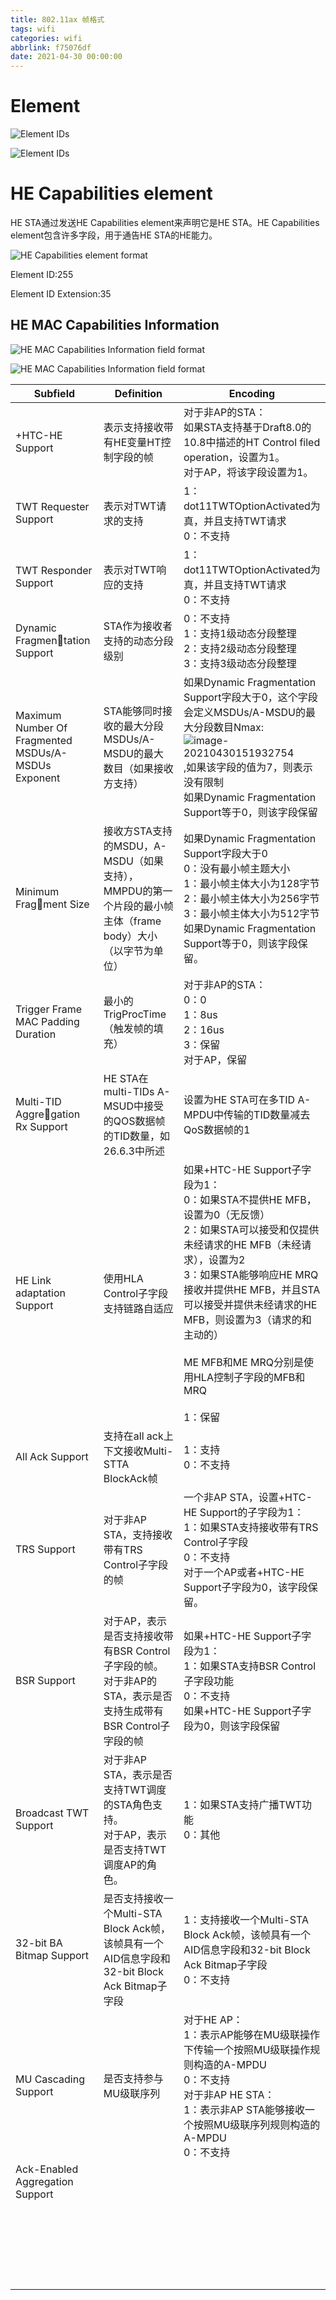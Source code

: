 ```yaml
---
title: 802.11ax 帧格式
tags: wifi
categories: wifi
abbrlink: f75076df
date: 2021-04-30 00:00:00
---
```


# Element

![Element IDs](802.11ax帧格式/image-20210430141137899.png)

![Element IDs](802.11ax帧格式/image-20210430141208379.png)

# HE Capabilities element

HE STA通过发送HE Capabilities element来声明它是HE STA。HE Capabilities element包含许多字段，用于通告HE STA的HE能力。

![HE Capabilities element format](802.11ax帧格式/image-20210430141634639.png)

Element ID:255

Element ID Extension:35

## HE MAC Capabilities Information

![HE MAC Capabilities Information field format](802.11ax帧格式/image-20210430142024674.png)

![HE MAC Capabilities Information field format](802.11ax帧格式/image-20210430142035913.png)

| Subfield                                            | Definition                                                   | Encoding                                                     |
| --------------------------------------------------- | ------------------------------------------------------------ | ------------------------------------------------------------ |
| +HTC-HE Support                                     | 表示支持接收带有HE变量HT控制字段的帧                         | 对于非AP的STA：<br>如果STA支持基于Draft8.0的10.8中描述的HT Control filed operation，设置为1。 <br>对于AP，将该字段设置为1。 |
| TWT Requester Support                               | 表示对TWT请求的支持                                          | 1：dot11TWTOptionActivated为真，并且支持TWT请求<br>0：不支持 |
| TWT Responder Support                               | 表示对TWT响应的支持                                          | 1：dot11TWTOptionActivated为真，并且支持TWT请求<br/>0：不支持 |
| Dynamic Fragmentation Support                       | STA作为接收者支持的动态分段级别                              | 0：不支持<br>1：支持1级动态分段整理<br>2：支持2级动态分段整理<br>3：支持3级动态分段整理 |
| Maximum Number Of Fragmented MSDUs/A-MSDUs Exponent | STA能够同时接收的最大分段MSDUs/A-MSDU的最大数目（如果接收方支持） | 如果Dynamic Fragmentation Support字段大于0，这个字段会定义MSDUs/A-MSDU的最大分段数目Nmax:![image-20210430151932754](802.11ax帧格式/image-20210430151932754.png),如果该字段的值为7，则表示没有限制<br>如果Dynamic Fragmentation Support等于0，则该字段保留 |
| Minimum Fragment Size                               | 接收方STA支持的MSDU，A-MSDU（如果支持），MMPDU的第一个片段的最小帧主体（frame body）大小（以字节为单位） | 如果Dynamic Fragmentation Support字段大于0<br>0：没有最小帧主题大小<BR>1：最小帧主体大小为128字节<BR>2：最小帧主体大小为256字节<BR>3：最小帧主体大小为512字节<br>如果Dynamic Fragmentation Support等于0，则该字段保留。 |
| Trigger Frame MAC Padding Duration                  | 最小的TrigProcTime（触发帧的填充）                           | 对于非AP的STA：<br>0：0<br>1：8us<br>2：16us<br>3：保留<br>对于AP，保留 |
| Multi-TID Aggregation Rx Support                    | HE STA在multi-TIDs A-MSUD中接受的QOS数据帧的TID数量，如26.6.3中所述 | 设置为HE STA可在多TID A-MPDU中传输的TID数量减去QoS数据帧的1  |
| HE Link adaptation Support                          | 使用HLA Control子字段支持链路自适应                          | 如果+HTC-HE Support子字段为1：<br>0：如果STA不提供HE MFB，设置为0（无反馈）<br>2：如果STA可以接受和仅提供未经请求的HE MFB（未经请求），设置为2<br>3：如果STA能够响应HE MRQ接收并提供HE MFB，并且STA可以接受并提供未经请求的HE MFB，则设置为3（请求的和主动的）<br><br>ME MFB和ME MRQ分别是使用HLA控制子字段的MFB和MRQ<BR><BR>1：保留 |
| All Ack Support                                     | 支持在all ack上下文接收Multi-STTA BlockAck帧                 | 1：支持<br>0：不支持                                         |
| TRS Support                                         | 对于非AP STA，支持接收带有TRS Control子字段的帧              | 一个非AP STA，设置+HTC-HE Support的子字段为1：<BR>1：如果STA支持接收带有TRS Control子字段<br>0：不支持<br>对于一个AP或者+HTC-HE Support子字段为0，该字段保留。 |
| BSR Support                                         | 对于AP，表示是否支持接收带有BSR Control子字段的帧。<br>对于非AP的STA，表示是否支持生成带有BSR Control子字段的帧 | 如果+HTC-HE Support子字段为1：<BR>1：如果STA支持BSR Control子字段功能<BR>0：不支持<BR>如果+HTC-HE Support子字段为0，则该字段保留 |
| Broadcast TWT Support                               | 对于非AP STA，表示是否支持TWT调度的STA角色支持。<BR>对于AP，表示是否支持TWT调度AP的角色。 | 1：如果STA支持广播TWT功能<BR>0：其他                         |
| 32-bit BA Bitmap Support                            | 是否支持接收一个Multi-STA Block Ack帧，该帧具有一个AID信息字段和32-bit Block Ack Bitmap子字段 | 1：支持接收一个Multi-STA Block Ack帧，该帧具有一个AID信息字段和32-bit Block Ack Bitmap子字段<BR>0：不支持 |
| MU Cascading Support                                | 是否支持参与MU级联序列                                       | 对于HE AP：<BR>1：表示AP能够在MU级联操作下传输一个按照MU级联操作规则构造的A-MPDU <br> 0：不支持<br>对于非AP HE STA：<br>1：表示非AP STA能够接收一个按照MU级联序列规则构造的A-MPDU<br>0：不支持 |
| Ack-Enabled Aggregation Support                     |                                                              |                                                              |
|                                                     |                                                              |                                                              |
|                                                     |                                                              |                                                              |
|                                                     |                                                              |                                                              |
|                                                     |                                                              |                                                              |
|                                                     |                                                              |                                                              |
|                                                     |                                                              |                                                              |
|                                                     |                                                              |                                                              |
|                                                     |                                                              |                                                              |
|                                                     |                                                              |                                                              |
|                                                     |                                                              |                                                              |
|                                                     |                                                              |                                                              |
|                                                     |                                                              |                                                              |
|                                                     |                                                              |                                                              |
|                                                     |                                                              |                                                              |
|                                                     |                                                              |                                                              |
|                                                     |                                                              |                                                              |
|                                                     |                                                              |                                                              |
|                                                     |                                                              |                                                              |
|                                                     |                                                              |                                                              |
|                                                     |                                                              |                                                              |
|                                                     |                                                              |                                                              |
|                                                     |                                                              |                                                              |
|                                                     |                                                              |                                                              |

